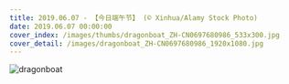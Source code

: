 ```yaml
---
title: 2019.06.07 - 【今日端午节】 (© Xinhua/Alamy Stock Photo)
date: 2019.06.07 00:00:00
cover_index: /images/thumbs/dragonboat_ZH-CN0697680986_533x300.jpg
cover_detail: /images/dragonboat_ZH-CN0697680986_1920x1080.jpg
---
```


![dragonboat](/images/dragonboat_ZH-CN0697680986_1920x1080.jpg)
